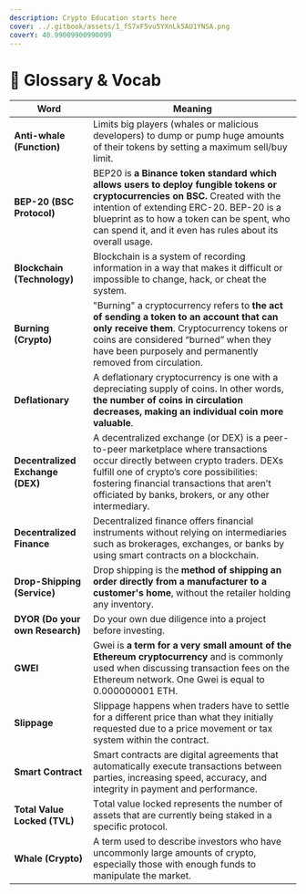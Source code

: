 ```yaml
---
description: Crypto Education starts here
cover: ../.gitbook/assets/1_fS7xF5vu5YXnLk5AU1YNSA.png
coverY: 40.99009900990099
---
```


# 📖 Glossary & Vocab

| Word                             | Meaning                                                                                                                                                                                                                                                                               |
| -------------------------------- | ------------------------------------------------------------------------------------------------------------------------------------------------------------------------------------------------------------------------------------------------------------------------------------- |
| **Anti-whale (Function)**        | Limits big players (whales or malicious developers) to dump or pump huge amounts of their tokens by setting a maximum sell/buy limit.                                                                                                                                                 |
| **BEP-20 (BSC Protocol)**        | BEP20 is **a Binance token standard which allows users to deploy fungible tokens or cryptocurrencies on BSC.** Created with the intention of extending ERC-20. BEP-20 is a blueprint as to how a token can be spent, who can spend it, and it even has rules about its overall usage. |
| **Blockchain (Technology)**      | Blockchain is a system of recording information in a way that makes it difficult or impossible to change, hack, or cheat the system.                                                                                                                                                  |
| **Burning (Crypto)**             | "Burning" a cryptocurrency refers to **the act of sending a token to an account that can only receive them**.   Cryptocurrency tokens or coins are considered “burned” when they have been purposely and permanently removed from circulation.                                        |
| **Deflationary**                 | A deflationary cryptocurrency is one with a depreciating supply of coins. In other words, **the number of coins in circulation decreases, making an individual coin more valuable**.                                                                                                  |
| **Decentralized Exchange (DEX)** | A decentralized exchange (or DEX) is a peer-to-peer marketplace where transactions occur directly between crypto traders. DEXs fulfill one of crypto’s core possibilities: fostering financial transactions that aren’t officiated by banks, brokers, or any other intermediary.      |
| **Decentralized Finance**        | Decentralized finance offers financial instruments without relying on intermediaries such as brokerages, exchanges, or banks by using smart contracts on a blockchain.                                                                                                                |
| **Drop-Shipping (Service)**      | Drop shipping is the **method of shipping an order directly from a manufacturer to a customer's home**, without the retailer holding any inventory.                                                                                                                                   |
| **DYOR (Do your own Research)**  | Do your own due diligence into a project before investing.                                                                                                                                                                                                                            |
| **GWEI**                         | Gwei is **a term for a very small amount of the Ethereum cryptocurrency** and is commonly used when discussing transaction fees on the Ethereum network. One Gwei is equal to 0.000000001 ETH.                                                                                        |
| **Slippage**                     | Slippage happens when traders have to settle for a different price than what they initially requested due to a price movement or tax system within the contract.                                                                                                                      |
| **Smart Contract**               | Smart contracts are digital agreements that automatically execute transactions between parties, increasing speed, accuracy, and integrity in payment and performance.                                                                                                                 |
| **Total Value Locked (TVL)**     | Тotal value locked represents the number of assets that are currently being staked in a specific protocol.                                                                                                                                                                            |
| **Whale (Crypto)**               | A term used to describe investors who have uncommonly large amounts of crypto, especially those with enough funds to manipulate the market.                                                                                                                                           |

